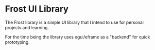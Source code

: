 # Frost UI Library

The Frost library is a simple UI library that I intend to use for personal projects and learning.

For the time being the library uses egui/eframe as a "backend" for quick prototyping. 
